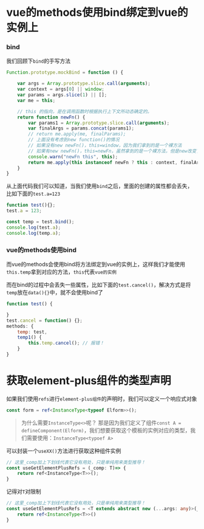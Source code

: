 # vue的methods使用bind绑定到vue的实例上

### bind
我们回顾下`bind`的手写方法

```js
Function.prototype.mockBind = function () {

    var args = Array.prototype.slice.call(arguments);
    var context = args[0] || window;
    var params = args.slice(1) || [];
    var me = this;

    // this 的指向，是在调用函数时根据执行上下文所动态确定的。
    return function newFn() {
        var params1 = Array.prototype.slice.call(arguments);
        var finalArgs = params.concat(params1);
        // return me.apply(me, finalParams);
        // 上面没有考虑到new function()的情况
        // 如果没有new newFn()，this=window，因为我们拿到的是一个裸方法
        // 如果有new newFn()，this=newFn，虽然拿到的是一个裸方法，但是new改变了内部的指向
        console.warn("newFn this", this);
        return me.apply(this instanceof newFn ? this : context, finalArgs);
    }
}
```

从上面代码我们可以知道，当我们使用`bind`之后，里面的创建的属性都会丢失，比如下面的`test.a=123`
```js
function test(){};
test.a = 123;

const temp = test.bind();
console.log(test.a);
console.log(temp.a);
```

### vue的methods使用bind
而vue的methods会使用bind将方法绑定到vue的实例上，这样我们才能使用`this.temp`拿到对应的方法，`this`代表`vue的实例`

而在bind的过程中会丢失一些属性，比如下面的`test.cancel()`，解决方式是将`temp`放在`data(){}`中，就不会使用bind了

```js
function test() {

}
test.cancel = function() {};
methods: {
    temp: test,
    temp1() {
        this.temp.cancel(); // 报错！
    }
}
```


# 获取element-plus组件的类型声明

如果我们使用`refs`进行`element-plus组件`的声明时，我们可以定义一个响应式对象

```ts
const form = ref<InstanceType<typeof Elform>>();
```

> 为什么需要`InstanceType<>`呢？
那是因为我们定义了组件`const A = defineComponent(Elform)`，我们想要获取这个模板的实例对应的类型，我们需要使用：`InstanceType<typoef A>`


可以封装一个`useXX()`方法进行获取这种组件实例

```js
// 这里_comp加上下划线代表它没有用处，只是单纯用来类型推导！
const useGetElementPlusRefs = (_comp: T)=> {
    return ref<InstanceType<T>>();
}
```

记得对`T`对限制
```ts
// 这里_comp加上下划线代表它没有用处，只是单纯用来类型推导！
const useGetElementPlusRefs = <T extends abstract new (...args: any)>(_comp: T)=> {
    return ref<InstanceType<T>>()
}
```

